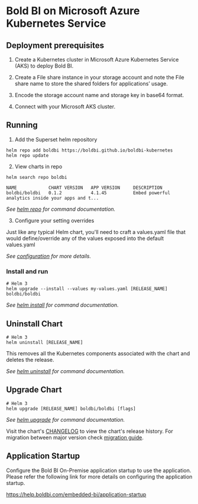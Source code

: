# Bold BI on Microsoft Azure Kubernetes Service

## Deployment prerequisites

1. Create a Kubernetes cluster in Microsoft Azure Kubernetes Service (AKS) to deploy Bold BI.

2. Create a File share instance in your storage account and note the File share name to store the shared folders for applications’ usage.

3. Encode the storage account name and storage key in base64 format.

4. Connect with your Microsoft AKS cluster.

## Running

1. Add the Superset helm repository

```console
helm repo add boldbi https://boldbi.github.io/boldbi-kubernetes
helm repo update
```

2. View charts in repo

```console
helm search repo boldbi

NAME            CHART VERSION   APP VERSION     DESCRIPTION
boldbi/boldbi   0.1.2           4.1.45          Embed powerful analytics inside your apps and t...
```

_See [helm repo](https://helm.sh/docs/helm/helm_repo/) for command documentation._

3. Configure your setting overrides

Just like any typical Helm chart, you'll need to craft a values.yaml file that would define/override any of the values exposed into the default values.yaml

_See [configuration](configuration.md) for more details._

### Install and run

```console
# Helm 3
helm upgrade --install --values my-values.yaml [RELEASE_NAME] boldbi/boldbi
```

_See [helm install](https://helm.sh/docs/helm/helm_install/) for command documentation._

## Uninstall Chart

```console
# Helm 3
helm uninstall [RELEASE_NAME]
```

This removes all the Kubernetes components associated with the chart and deletes the release.

_See [helm uninstall](https://helm.sh/docs/helm/helm_uninstall/) for command documentation._

## Upgrade Chart

```console
# Helm 3
helm upgrade [RELEASE_NAME] boldbi/boldbi [flags]
```

_See [helm upgrade](https://helm.sh/docs/helm/helm_upgrade/) for command documentation._

Visit the chart's [CHANGELOG](./CHANGELOG.md) to view the chart's release history.
For migration between major version check [migration guide](#migration-guide).

## Application Startup

Configure the Bold BI On-Premise application startup to use the application. Please refer the following link for more details on configuring the application startup.
    
https://help.boldbi.com/embedded-bi/application-startup